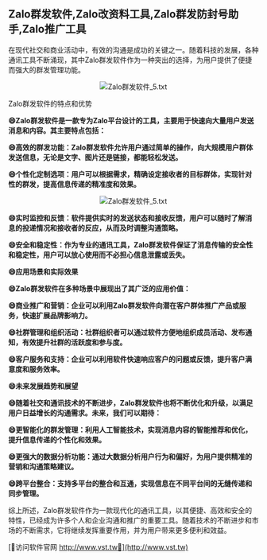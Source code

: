 ## **Zalo群发软件,Zalo改资料工具,Zalo群发防封号助手,Zalo推广工具**

在现代社交和商业活动中，有效的沟通是成功的关键之一。随着科技的发展，各种通讯工具不断涌现，其中Zalo群发软件作为一种突出的选择，为用户提供了便捷而强大的群发管理功能。

 <center><img src="https://vst.tw/MP4/tuiguang/png/4.png" alt="Zalo群发软件_5.txt"></center>

Zalo群发软件的特点和优势

**😄Zalo群发软件是一款专为Zalo平台设计的工具，主要用于快速向大量用户发送消息和内容。其主要特点包括：**

**😄高效的群发功能：Zalo群发软件允许用户通过简单的操作，向大规模用户群体发送信息，无论是文字、图片还是链接，都能轻松发送。**

**😄个性化定制选项：用户可以根据需求，精确设定接收者的目标群体，实现针对性的群发，提高信息传递的精准度和效果。**

 <center><img src="https://vst.tw/MP4/tuiguang/png/7.png" alt="Zalo群发软件_5.txt"></center>

**😄实时监控和反馈：软件提供实时的发送状态和接收反馈，用户可以随时了解消息的投递情况和接收者的反应，从而及时调整沟通策略。**

**😄安全和稳定性：作为专业的通讯工具，Zalo群发软件保证了消息传输的安全性和稳定性，用户可以放心使用而不必担心信息泄露或丢失。**

**😄应用场景和实际效果**

**😄Zalo群发软件在多种场景中展现出了其广泛的应用价值：**

**😄商业推广和营销：企业可以利用Zalo群发软件向潜在客户群体推广产品或服务，快速扩展品牌影响力。**

**😄社群管理和组织活动：社群组织者可以通过软件方便地组织成员活动、发布通知，有效提升社群的活跃度和参与度。**

**😄客户服务和支持：企业可以利用软件快速响应客户的问题或反馈，提升客户满意度和服务效率。**

**😄未来发展趋势和展望**

**😄随着社交和通讯技术的不断进步，Zalo群发软件也将不断优化和升级，以满足用户日益增长的沟通需求。未来，我们可以期待：**

**😄更智能化的群发管理：利用人工智能技术，实现消息内容的智能推荐和优化，提升信息传递的个性化和效果。**

**😄更强大的数据分析功能：通过大数据分析用户行为和偏好，为用户提供精准的营销和沟通策略建议。**

**😄跨平台整合：支持多平台的整合和互通，实现信息在不同平台间的无缝传递和同步管理。**

综上所述，Zalo群发软件作为一款现代化的通讯工具，以其便捷、高效和安全的特性，已经成为许多个人和企业沟通和推广的重要工具。随着技术的不断进步和市场的不断需求，它将继续发挥重要作用，并为用户带来更多便利和效益。


[👻访问软件官网 http://www.vst.tw👻](http://www.vst.tw)

